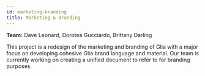 ```yaml
---
id: marketing-branding
title: Marketing & Branding
---
```


**Team:** Dave Leonard, Dorotea Gucciardo, Brittany Darling

This project is a redesign of the marketing and branding of Glia with a major focus on developing cohesive Glia brand language and material. 
Our team is currently working on creating a unified document to refer to for branding purposes.
